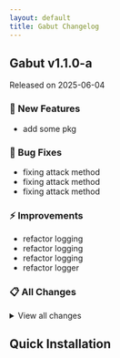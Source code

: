 ```yaml
---
layout: default
title: Gabut Changelog
---
```


## Gabut v1.1.0-a

Released on 2025-06-04

### 🚀 New Features

- add some pkg

### 🐛 Bug Fixes

- fixing attack method
- fixing attack method
- fixing attack method

### ⚡ Improvements

- refactor logging
- refactor logging
- refactor logging
- refactor logger

### 📋 All Changes

<details>
<summary>View all changes</summary>

- fixing attack method (a0b74c3)
- fixing attack method (6e32982)
- fixing attack method (92acfee)
- refactor logging (69e59f9)
- refactor logging (98958c9)
- refactor logging (991b287)
- refactor logger (813b9e7)
- add some pkg (7e170f9)
- modify template (43c55ce)
- aaa (f2c082e)
- bb (8b9ce45)
</details>

## Quick Installation


